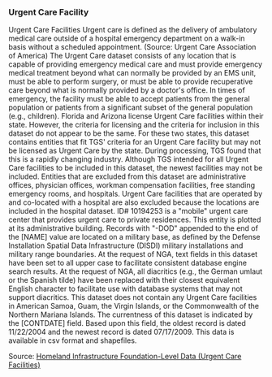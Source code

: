 ### Urgent Care Facility

Urgent Care Facilities Urgent care is defined as the delivery of ambulatory medical care outside of a hospital emergency department on a walk-in basis without a scheduled appointment. (Source: Urgent Care Association of America) The Urgent Care dataset consists of any location that is capable of providing emergency medical care and must provide emergency medical treatment beyond what can normally be provided by an EMS unit, must be able to perform surgery, or must be able to provide recuperative care beyond what is normally provided by a doctor's office. In times of emergency, the facility must be able to accept patients from the general population or patients from a significant subset of the general population (e.g., children). Florida and Arizona license Urgent Care facilities within their state. However, the criteria for licensing and the criteria for inclusion in this dataset do not appear to be the same. For these two states, this dataset contains entities that fit TGS' criteria for an Urgent Care facility but may not be licensed as Urgent Care by the state. During processing, TGS found that this is a rapidly changing industry. Although TGS intended for all Urgent Care facilities to be included in this dataset, the newest facilities may not be included. Entities that are excluded from this dataset are administrative offices, physician offices, workman compensation facilities, free standing emergency rooms, and hospitals. Urgent Care facilities that are operated by and co-located with a hospital are also excluded because the locations are included in the hospital dataset. ID# 10194253 is a "mobile" urgent care center that provides urgent care to private residences. This entity is plotted at its administrative building. Records with "-DOD" appended to the end of the [NAME] value are located on a military base, as defined by the Defense Installation Spatial Data Infrastructure (DISDI) military installations and military range boundaries. At the request of NGA, text fields in this dataset have been set to all upper case to facilitate consistent database engine search results. At the request of NGA, all diacritics (e.g., the German umlaut or the Spanish tilde) have been replaced with their closest equivalent English character to facilitate use with database systems that may not support diacritics. This dataset does not contain any Urgent Care facilities in American Samoa, Guam, the Virgin Islands, or the Commonwealth of the Northern Mariana Islands. The currentness of this dataset is indicated by the [CONTDATE] field. Based upon this field, the oldest record is dated 11/22/2004 and the newest record is dated 07/17/2009. This data is available in csv format and shapefiles.

Source: [Homeland Infrastructure Foundation-Level Data (Urgent Care Facilities)](https://hifld-geoplatform.opendata.arcgis.com/datasets/urgent-care-facilities)
